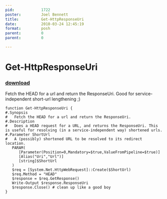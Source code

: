 ```yaml
---
pid:            1722
poster:         Joel Bennett
title:          Get-HttpResponseUri
date:           2010-03-24 12:45:19
format:         posh
parent:         0
parent:         0

---
```


# Get-HttpResponseUri

### [download](1722.ps1)

Fetch the HEAD for a url and return the ResponseUri. Good for service-independent short-url lengthening ;)

```posh
function Get-HttpResponseUri {
#.Synopsis
#   Fetch the HEAD for a url and return the ResponseUri.
#.Description
#   Does a HEAD request for a URL, and returns the ResponseUri. This is useful for resolving (in a service-independent way) shortened urls.
#.Parameter ShortUrl
#   A (possibly) shortened URL to be resolved to its redirect location.
   PARAM(
      [Parameter(Position=0,Mandatory=$true,ValueFromPipeline=$true)]
      [Alias("Uri","Url")]
      [string]$ShortUrl
   )
   $req = [System.Net.HttpWebRequest]::Create($ShortUrl)
   $req.Method = "HEAD"
   $response = $req.GetResponse()
   Write-Output $response.ResponseUri
   $response.Close() # clean up like a good boy
}

```
